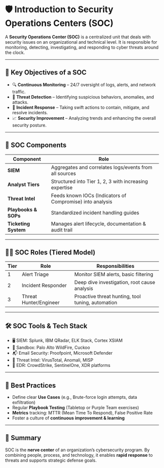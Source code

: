 # 🛡️ Introduction to Security Operations Centers (SOC)

A **Security Operations Center (SOC)** is a centralized unit that deals with security issues on an organizational and technical level. It is responsible for monitoring, detecting, investigating, and responding to cyber threats around the clock.

---

## 🎯 Key Objectives of a SOC

- 🔍 **Continuous Monitoring** – 24/7 oversight of logs, alerts, and network traffic.
- 🧠 **Threat Detection** – Identifying suspicious behaviors, anomalies, and attacks.
- 🚨 **Incident Response** – Taking swift actions to contain, mitigate, and resolve incidents.
- 📈 **Security Improvement** – Analyzing trends and enhancing the overall security posture.

---

## 🧩 SOC Components

| Component           | Role                                                 |
|---------------------|------------------------------------------------------|
| **SIEM**            | Aggregates and correlates logs/events from all sources |
| **Analyst Tiers**   | Structured into Tier 1, 2, 3 with increasing expertise |
| **Threat Intel**    | Feeds known IOCs (Indicators of Compromise) into analysis |
| **Playbooks & SOPs**| Standardized incident handling guides                 |
| **Ticketing System**| Manages alert lifecycle, documentation & audit trail |

---

## 🧑‍💼 SOC Roles (Tiered Model)

| Tier | Role                      | Responsibilities                                 |
|------|---------------------------|--------------------------------------------------|
| 1    | Alert Triage              | Monitor SIEM alerts, basic filtering             |
| 2    | Incident Responder        | Deep dive investigation, root cause analysis     |
| 3    | Threat Hunter/Engineer    | Proactive threat hunting, tool tuning, automation|

---

## 🛠️ SOC Tools & Tech Stack

- 🖥️ SIEM: Splunk, IBM QRadar, ELK Stack, Cortex XSIAM
- 🧪 Sandbox: Palo Alto WildFire, Cuckoo
- 📬 Email Security: Proofpoint, Microsoft Defender
- 🧠 Threat Intel: VirusTotal, Anomali, MISP
- 🔐 EDR: CrowdStrike, SentinelOne, XDR platforms

---

## 🧠 Best Practices

- Define clear **Use Cases** (e.g., Brute-force login attempts, data exfiltration)
- Regular **Playbook Testing** (Tabletop or Purple Team exercises)
- **Metrics** tracking: MTTR (Mean Time To Respond), False Positive Rate
- Foster a culture of **continuous improvement & learning**

---

## 🧾 Summary

SOC is the **nerve center** of an organization’s cybersecurity program. By combining people, process, and technology, it enables **rapid response** to threats and supports strategic defense goals.
